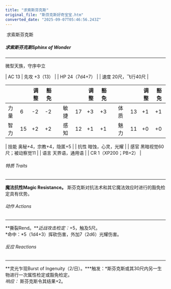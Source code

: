 ```yaml
---
title: "求索斯芬克斯"
original_file: "斯芬克斯好奇宝宝.htm"
converted_date: "2025-09-07T05:46:56.243Z"
---
```


﻿ 求索斯芬克斯   

##### 求索斯芬克斯Sphinx of Wonder

* * *

微型天族，守序中立

| AC 13 | 先攻 +3（13） |
| HP 24（7d4+7） |
| 速度 20尺，飞行40尺 |

|  |  | 调整 | 豁免 |  |  |  | 调整 | 豁免 |  |  |  | 调整 | 豁免 |
| --- | --- | --- | --- | --- | --- | --- | --- | --- | --- | --- | --- | --- | --- |
| 力量 | 6 | -2 | -2 |  | 敏捷 | 17 | +3 | +3 |  | 体质 | 13 | +1 | +1 |
| 智力 | 15 | +2 | +2 |  | 感知 | 12 | +1 | +1 |  | 魅力 | 11 | +0 | +0 |

| 技能 奥秘+4，宗教+4，隐匿+5 |
| 抗性 暗蚀，心灵，光耀 |
| 感官 黑暗视觉60尺；被动察觉11 |
| 语言 天界语，通用语 |
| CR 1（XP200；PB+2） |

###### 特质 Traits

* * *

**魔法抗性Magic Resistance。** 斯芬克斯对抗法术和其它魔法效应时进行的豁免检定具有优势。

###### 动作 Actions

* * *

**撕裂Rend。***近战攻击检定：*+5，触及5尺。  
*命中：*5（1d4+3）挥砍伤害，外加7（2d6）光耀伤害。

###### 反应 Reactions

* * *

**灵光乍现Burst of Ingenuity（2/日）。***触发：*斯芬克斯或其30尺内另一生物进行一次属性检定或豁免检定。  
*响应：* 斯芬克斯令其结果+2。